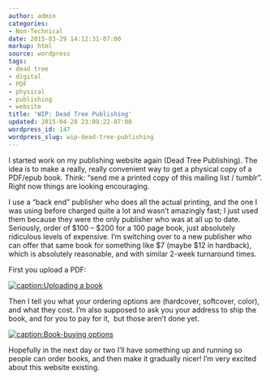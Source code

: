 ```yaml
---
author: admin
categories:
- Non-Technical
date: 2015-03-29 14:12:31-07:00
markup: html
source: wordpress
tags:
- dead tree
- digital
- PDF
- physical
- publishing
- website
title: 'WIP: Dead Tree Publishing'
updated: 2015-04-28 23:09:22-07:00
wordpress_id: 147
wordpress_slug: wip-dead-tree-publishing
---
```

I started work on my publishing website again (Dead Tree Publishing). The idea is to make a really, really convenient way to get a physical copy of a PDF/epub book. Think: “send me a printed copy of this mailing list / tumblr”. Right now things are looking encouraging.

I use a “back end” publisher who does all the actual printing, and the one I was using before charged quite a lot and wasn’t amazingly fast; I just used them because they were the only publisher who was at all up to date. Seriously, order of $100 – $200 for a 100 page book, just absolutely ridiculous levels of expensive. I’m switching over to a new publisher who can offer that same book for something like $7 (maybe $12 in hardback), which is absolutely reasonable, and with similar 2-week turnaround times.

First you upload a PDF:

[![caption:Uploading a book](https://blog.za3k.com/wp-content/uploads/2015/03/2-300x90.jpg)](https://blog.za3k.com/wp-content/uploads/2015/03/1.jpg)

Then I tell you what your ordering options are (hardcover, softcover, color), and what they cost. I’m also supposed to ask you your address to ship the book, and for you to pay for it,  but those aren’t done yet.

[![caption:Book-buying options](https://blog.za3k.com/wp-content/uploads/2015/03/1-300x254.jpg)](https://blog.za3k.com/wp-content/uploads/2015/03/1.jpg)

Hopefully in the next day or two I’ll have something up and running so people can order books, and then make it gradually nicer! I’m very excited about this website existing.
